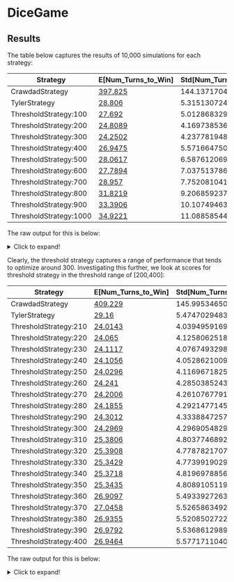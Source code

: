 # DiceGame



## Results

The table below captures the results of 10,000 simulations for each strategy:

| Strategy | E[Num_Turns_to_Win] | Std[Num_Turns_to_Win] | E[Final_Score] | Std[Final_Score] | E[Score_Per_Turn] | Std[Score_Per_Turn] | E[Rolls_Per_Turn] | Std[Rolls_Per_Turn] |
| --- | ----------- | --- | ----------- |  --- | ----------- |  --- | ----------- |  --- |
|CrawdadStrategy|[397.825](readme/images/number_of_turns_to_win_per_game_for_strategy_crawdadstrategy.png)|144.1371704276829|[10715.9](readme/images/final_score_per_game_for_strategy_crawdadstrategy.png)|735.5598128216619|[15.8](readme/images/histogram_of_scores_per_turn_(crawdadstrategy).png)|134.8278107014222|[3.898](readme/images/histogram_of_num_rolls_per_turn_(crawdadstrategy).png)|2.444498224906611|
|TylerStrategy|[28.806](readme/images/number_of_turns_to_win_per_game_for_strategy_tylerstrategy.png)|5.31513072413225|[10355.95](readme/images/final_score_per_game_for_strategy_tylerstrategy.png)|419.7896149511334|[383.05](readme/images/histogram_of_scores_per_turn_(tylerstrategy).png)|377.80011968027543|[1.023](readme/images/histogram_of_num_rolls_per_turn_(tylerstrategy).png)|0.14997831007680243|
|ThresholdStrategy:100|[27.692](readme/images/number_of_turns_to_win_per_game_for_strategy_thresholdstrategy-100.png)|5.012868329099467|[10349.08](readme/images/final_score_per_game_for_strategy_thresholdstrategy-100.png)|411.4293147165146|[372.76](readme/images/histogram_of_scores_per_turn_(thresholdstrategy-100).png)|375.158042371046|[1.0927](readme/images/histogram_of_num_rolls_per_turn_(thresholdstrategy-100).png)|0.2907149145058637|
|ThresholdStrategy:200|[24.8089](readme/images/number_of_turns_to_win_per_game_for_strategy_thresholdstrategy-200.png)|4.169738536400837|[10337.61](readme/images/final_score_per_game_for_strategy_thresholdstrategy-200.png)|392.1815504799451|[420.98](readme/images/histogram_of_scores_per_turn_(thresholdstrategy-200).png)|370.05679807751176|[1.3916](readme/images/histogram_of_num_rolls_per_turn_(thresholdstrategy-200).png)|0.5783449561367583|
|ThresholdStrategy:300|[24.2502](readme/images/number_of_turns_to_win_per_game_for_strategy_thresholdstrategy-300.png)|4.237781948093125|[10359.245](readme/images/final_score_per_game_for_strategy_thresholdstrategy-300.png)|390.174965400604|[424.005](readme/images/histogram_of_scores_per_turn_(thresholdstrategy-300).png)|372.8503878450063|[1.8466](readme/images/histogram_of_num_rolls_per_turn_(thresholdstrategy-300).png)|0.8576374491586872|
|ThresholdStrategy:400|[26.9475](readme/images/number_of_turns_to_win_per_game_for_strategy_thresholdstrategy-400.png)|5.571664750755333|[10400.61](readme/images/final_score_per_game_for_strategy_thresholdstrategy-400.png)|422.14209490979397|[381.875](readme/images/histogram_of_scores_per_turn_(thresholdstrategy-400).png)|416.9461821229194|[2.2375](readme/images/histogram_of_num_rolls_per_turn_(thresholdstrategy-400).png)|1.1218821738316356|
|ThresholdStrategy:500|[28.0617](readme/images/number_of_turns_to_win_per_game_for_strategy_thresholdstrategy-500.png)|6.5876120691246935|[10465.19](readme/images/final_score_per_game_for_strategy_thresholdstrategy-500.png)|454.7317252998733|[375.08](readme/images/histogram_of_scores_per_turn_(thresholdstrategy-500).png)|471.1737408529968|[2.5296](readme/images/histogram_of_num_rolls_per_turn_(thresholdstrategy-500).png)|1.295025694399503|
|ThresholdStrategy:600|[27.7894](readme/images/number_of_turns_to_win_per_game_for_strategy_thresholdstrategy-600.png)|7.037513786844754|[10500.435](readme/images/final_score_per_game_for_strategy_thresholdstrategy-600.png)|439.29074473614975|[382.595](readme/images/histogram_of_scores_per_turn_(thresholdstrategy-600).png)|518.061439156085|[2.7068](readme/images/histogram_of_num_rolls_per_turn_(thresholdstrategy-600).png)|1.3444011683460204|
|ThresholdStrategy:700|[28.957](readme/images/number_of_turns_to_win_per_game_for_strategy_thresholdstrategy-700.png)|7.752081041633118|[10549.78](readme/images/final_score_per_game_for_strategy_thresholdstrategy-700.png)|458.812055694099|[370.885](readme/images/histogram_of_scores_per_turn_(thresholdstrategy-700).png)|540.4773615544275|[2.8591](readme/images/histogram_of_num_rolls_per_turn_(thresholdstrategy-700).png)|1.3966539493465884|
|ThresholdStrategy:800|[31.8219](readme/images/number_of_turns_to_win_per_game_for_strategy_thresholdstrategy-800.png)|9.206859237313317|[10587.98](readme/images/final_score_per_game_for_strategy_thresholdstrategy-800.png)|474.0316341754207|[340.835](readme/images/histogram_of_scores_per_turn_(thresholdstrategy-800).png)|555.3990453583427|[3.015](readme/images/histogram_of_num_rolls_per_turn_(thresholdstrategy-800).png)|1.4927819130013527|
|ThresholdStrategy:900|[33.3906](readme/images/number_of_turns_to_win_per_game_for_strategy_thresholdstrategy-900.png)|10.107494634417497|[10628.815](readme/images/final_score_per_game_for_strategy_thresholdstrategy-900.png)|504.08318337410947|[313.645](readme/images/histogram_of_scores_per_turn_(thresholdstrategy-900).png)|553.7406675039182|[3.1462](readme/images/histogram_of_num_rolls_per_turn_(thresholdstrategy-900).png)|1.579707285388895|
|ThresholdStrategy:1000|[34.9221](readme/images/number_of_turns_to_win_per_game_for_strategy_thresholdstrategy-1000.png)|11.088585449133097|[10665.66](readme/images/final_score_per_game_for_strategy_thresholdstrategy-1000.png)|507.6830099617875|[307.84](readme/images/histogram_of_scores_per_turn_(thresholdstrategy-1000).png)|571.4583894467618|[3.1913](readme/images/histogram_of_num_rolls_per_turn_(thresholdstrategy-1000).png)|1.6615596251831601|

The raw output for this is below:

<details>
  <summary>Click to expand!</summary>
  
  ## Heading
  ```json
  {
    "CrawdadStrategy": {
        "simulateGames": {
            "numTurnsStats": {
                "nobs": 1000,
                "minmax": [
                    85,
                    1009
                ],
                "mean": 397.825,
                "variance": 20775.5238988989,
                "skewness": 0.657738729548816,
                "kurtosis": 0.518693151796203
            },
            "numTurnsStatsHistogram": "readme/images/number_of_turns_to_win_per_game_for_strategy_crawdadstrategy.png",
            "finalScoresStats": {
                "nobs": 1000,
                "minmax": [
                    10000,
                    18100
                ],
                "mean": 10715.9,
                "variance": 541048.2382382383,
                "skewness": 3.1591268525469833,
                "kurtosis": 18.14125337693189
            },
            "finalScoresStatsHistogram": "readme/images/final_score_per_game_for_strategy_crawdadstrategy.png"
        },
        "simulateTurns": {
            "scoresPerTurnStats": {
                "nobs": 1000,
                "minmax": [
                    0,
                    1450
                ],
                "mean": 15.8,
                "variance": 18178.53853853854,
                "skewness": 8.72873647296759,
                "kurtosis": 77.15723969360698
            },
            "scoresPerTurnStatsHistogram": "readme/images/histogram_of_scores_per_turn_(crawdadstrategy).png",
            "rollsPerTurnStats": {
                "nobs": 1000,
                "minmax": [
                    1,
                    23
                ],
                "mean": 3.898,
                "variance": 5.975571571571571,
                "skewness": 2.263315787688025,
                "kurtosis": 7.736022686689456
            },
            "rollsPerTurnStatsHistogram": "readme/images/histogram_of_num_rolls_per_turn_(crawdadstrategy).png"
        }
    },
    "TylerStrategy": {
        "simulateGames": {
            "numTurnsStats": {
                "nobs": 1000,
                "minmax": [
                    11,
                    48
                ],
                "mean": 28.806,
                "variance": 28.250614614614616,
                "skewness": 0.04370390772066177,
                "kurtosis": 0.489058983631828
            },
            "numTurnsStatsHistogram": "readme/images/number_of_turns_to_win_per_game_for_strategy_tylerstrategy.png",
            "finalScoresStats": {
                "nobs": 1000,
                "minmax": [
                    10000,
                    14400
                ],
                "mean": 10355.95,
                "variance": 176223.3208208208,
                "skewness": 2.889036721613113,
                "kurtosis": 15.156815499070259
            },
            "finalScoresStatsHistogram": "readme/images/final_score_per_game_for_strategy_tylerstrategy.png"
        },
        "simulateTurns": {
            "scoresPerTurnStats": {
                "nobs": 1000,
                "minmax": [
                    0,
                    3400
                ],
                "mean": 383.05,
                "variance": 142732.93043043045,
                "skewness": 2.2147626250844477,
                "kurtosis": 7.45196058640191
            },
            "scoresPerTurnStatsHistogram": "readme/images/histogram_of_scores_per_turn_(tylerstrategy).png",
            "rollsPerTurnStats": {
                "nobs": 1000,
                "minmax": [
                    1,
                    2
                ],
                "mean": 1.023,
                "variance": 0.022493493493493496,
                "skewness": 6.373667119984094,
                "kurtosis": 38.7010307688514
            },
            "rollsPerTurnStatsHistogram": "readme/images/histogram_of_num_rolls_per_turn_(tylerstrategy).png"
        }
    },
    "ThresholdStrategy:100": {
        "simulateGames": {
            "numTurnsStats": {
                "nobs": 10000,
                "minmax": [
                    5,
                    48
                ],
                "mean": 27.692,
                "variance": 25.128848884888484,
                "skewness": 0.04010291174384909,
                "kurtosis": 0.0884472962417755
            },
            "numTurnsStatsHistogram": "readme/images/number_of_turns_to_win_per_game_for_strategy_thresholdstrategy-100.png",
            "finalScoresStats": {
                "nobs": 10000,
                "minmax": [
                    10000,
                    15800
                ],
                "mean": 10349.08,
                "variance": 169274.08100810085,
                "skewness": 2.780458506298745,
                "kurtosis": 14.153625810999252
            },
            "finalScoresStatsHistogram": "readme/images/final_score_per_game_for_strategy_thresholdstrategy-100.png"
        },
        "simulateTurns": {
            "scoresPerTurnStats": {
                "nobs": 10000,
                "minmax": [
                    0,
                    8000
                ],
                "mean": 372.76,
                "variance": 140743.55675567556,
                "skewness": 3.3330332050216893,
                "kurtosis": 27.76658878534171
            },
            "scoresPerTurnStatsHistogram": "readme/images/histogram_of_scores_per_turn_(thresholdstrategy-100).png",
            "rollsPerTurnStats": {
                "nobs": 10000,
                "minmax": [
                    1,
                    3
                ],
                "mean": 1.0927,
                "variance": 0.08451516151615161,
                "skewness": 2.8336787677295834,
                "kurtosis": 6.142033283151902
            },
            "rollsPerTurnStatsHistogram": "readme/images/histogram_of_num_rolls_per_turn_(thresholdstrategy-100).png"
        }
    },
    "ThresholdStrategy:200": {
        "simulateGames": {
            "numTurnsStats": {
                "nobs": 10000,
                "minmax": [
                    7,
                    40
                ],
                "mean": 24.8089,
                "variance": 17.386719461946196,
                "skewness": 0.06836837031395547,
                "kurtosis": 0.09107053162961387
            },
            "numTurnsStatsHistogram": "readme/images/number_of_turns_to_win_per_game_for_strategy_thresholdstrategy-200.png",
            "finalScoresStats": {
                "nobs": 10000,
                "minmax": [
                    10000,
                    17550
                ],
                "mean": 10337.61,
                "variance": 153806.3685368537,
                "skewness": 3.218875054350839,
                "kurtosis": 23.615720164318017
            },
            "finalScoresStatsHistogram": "readme/images/final_score_per_game_for_strategy_thresholdstrategy-200.png"
        },
        "simulateTurns": {
            "scoresPerTurnStats": {
                "nobs": 10000,
                "minmax": [
                    0,
                    4050
                ],
                "mean": 420.98,
                "variance": 136942.03380338033,
                "skewness": 2.6323805697255804,
                "kurtosis": 12.876666382058989
            },
            "scoresPerTurnStatsHistogram": "readme/images/histogram_of_scores_per_turn_(thresholdstrategy-200).png",
            "rollsPerTurnStats": {
                "nobs": 10000,
                "minmax": [
                    1,
                    4
                ],
                "mean": 1.3916,
                "variance": 0.33448288828882883,
                "skewness": 1.2432836840616146,
                "kurtosis": 0.9019037737330642
            },
            "rollsPerTurnStatsHistogram": "readme/images/histogram_of_num_rolls_per_turn_(thresholdstrategy-200).png"
        }
    },
    "ThresholdStrategy:300": {
        "simulateGames": {
            "numTurnsStats": {
                "nobs": 10000,
                "minmax": [
                    6,
                    40
                ],
                "mean": 24.2502,
                "variance": 17.95879583958396,
                "skewness": 0.1295671983081483,
                "kurtosis": 0.12533714099177784
            },
            "numTurnsStatsHistogram": "readme/images/number_of_turns_to_win_per_game_for_strategy_thresholdstrategy-300.png",
            "finalScoresStats": {
                "nobs": 10000,
                "minmax": [
                    10000,
                    17300
                ],
                "mean": 10359.245,
                "variance": 152236.50362536253,
                "skewness": 3.0739327217423615,
                "kurtosis": 20.875978969377623
            },
            "finalScoresStatsHistogram": "readme/images/final_score_per_game_for_strategy_thresholdstrategy-300.png"
        },
        "simulateTurns": {
            "scoresPerTurnStats": {
                "nobs": 10000,
                "minmax": [
                    0,
                    4800
                ],
                "mean": 424.005,
                "variance": 139017.41171617163,
                "skewness": 2.035031316501773,
                "kurtosis": 9.490495812241338
            },
            "scoresPerTurnStatsHistogram": "readme/images/histogram_of_scores_per_turn_(thresholdstrategy-300).png",
            "rollsPerTurnStats": {
                "nobs": 10000,
                "minmax": [
                    1,
                    5
                ],
                "mean": 1.8466,
                "variance": 0.7355419941994199,
                "skewness": 0.7786899018599174,
                "kurtosis": 0.04570657498009112
            },
            "rollsPerTurnStatsHistogram": "readme/images/histogram_of_num_rolls_per_turn_(thresholdstrategy-300).png"
        }
    },
    "ThresholdStrategy:400": {
        "simulateGames": {
            "numTurnsStats": {
                "nobs": 10000,
                "minmax": [
                    6,
                    49
                ],
                "mean": 26.9475,
                "variance": 31.04344809480948,
                "skewness": 0.3005584285758549,
                "kurtosis": 0.16849047313840337
            },
            "numTurnsStatsHistogram": "readme/images/number_of_turns_to_win_per_game_for_strategy_thresholdstrategy-400.png",
            "finalScoresStats": {
                "nobs": 10000,
                "minmax": [
                    10000,
                    17750
                ],
                "mean": 10400.61,
                "variance": 178203.9482948295,
                "skewness": 3.9632670996120507,
                "kurtosis": 38.31557044567822
            },
            "finalScoresStatsHistogram": "readme/images/final_score_per_game_for_strategy_thresholdstrategy-400.png"
        },
        "simulateTurns": {
            "scoresPerTurnStats": {
                "nobs": 10000,
                "minmax": [
                    0,
                    4050
                ],
                "mean": 381.875,
                "variance": 173844.11878687868,
                "skewness": 1.6346234896654745,
                "kurtosis": 5.9512965601229215
            },
            "scoresPerTurnStatsHistogram": "readme/images/histogram_of_scores_per_turn_(thresholdstrategy-400).png",
            "rollsPerTurnStats": {
                "nobs": 10000,
                "minmax": [
                    1,
                    7
                ],
                "mean": 2.2375,
                "variance": 1.258619611961196,
                "skewness": 0.5776615947388939,
                "kurtosis": -0.4139746035952441
            },
            "rollsPerTurnStatsHistogram": "readme/images/histogram_of_num_rolls_per_turn_(thresholdstrategy-400).png"
        }
    },
    "ThresholdStrategy:500": {
        "simulateGames": {
            "numTurnsStats": {
                "nobs": 10000,
                "minmax": [
                    9,
                    57
                ],
                "mean": 28.0617,
                "variance": 43.396632773277325,
                "skewness": 0.41274196404541186,
                "kurtosis": 0.29197617316263225
            },
            "numTurnsStatsHistogram": "readme/images/number_of_turns_to_win_per_game_for_strategy_thresholdstrategy-500.png",
            "finalScoresStats": {
                "nobs": 10000,
                "minmax": [
                    10000,
                    17950
                ],
                "mean": 10465.19,
                "variance": 206780.9419941994,
                "skewness": 3.5650976768195717,
                "kurtosis": 29.22946466611863
            },
            "finalScoresStatsHistogram": "readme/images/final_score_per_game_for_strategy_thresholdstrategy-500.png"
        },
        "simulateTurns": {
            "scoresPerTurnStats": {
                "nobs": 10000,
                "minmax": [
                    0,
                    5000
                ],
                "mean": 375.08,
                "variance": 222004.69406940695,
                "skewness": 1.4943962359387255,
                "kurtosis": 4.209047937729513
            },
            "scoresPerTurnStatsHistogram": "readme/images/histogram_of_scores_per_turn_(thresholdstrategy-500).png",
            "rollsPerTurnStats": {
                "nobs": 10000,
                "minmax": [
                    1,
                    8
                ],
                "mean": 2.5296,
                "variance": 1.6770915491549154,
                "skewness": 0.5384808849839509,
                "kurtosis": -0.423023619927243
            },
            "rollsPerTurnStatsHistogram": "readme/images/histogram_of_num_rolls_per_turn_(thresholdstrategy-500).png"
        }
    },
    "ThresholdStrategy:600": {
        "simulateGames": {
            "numTurnsStats": {
                "nobs": 10000,
                "minmax": [
                    5,
                    66
                ],
                "mean": 27.7894,
                "variance": 49.52660030003,
                "skewness": 0.5130396482425491,
                "kurtosis": 0.5098595438739291
            },
            "numTurnsStatsHistogram": "readme/images/number_of_turns_to_win_per_game_for_strategy_thresholdstrategy-600.png",
            "finalScoresStats": {
                "nobs": 10000,
                "minmax": [
                    10000,
                    17450
                ],
                "mean": 10500.435,
                "variance": 192976.35841084106,
                "skewness": 2.705256198700267,
                "kurtosis": 18.482333861519958
            },
            "finalScoresStatsHistogram": "readme/images/final_score_per_game_for_strategy_thresholdstrategy-600.png"
        },
        "simulateTurns": {
            "scoresPerTurnStats": {
                "nobs": 10000,
                "minmax": [
                    0,
                    8000
                ],
                "mean": 382.595,
                "variance": 268387.654740474,
                "skewness": 1.7445531939531111,
                "kurtosis": 7.98249087740005
            },
            "scoresPerTurnStatsHistogram": "readme/images/histogram_of_scores_per_turn_(thresholdstrategy-600).png",
            "rollsPerTurnStats": {
                "nobs": 10000,
                "minmax": [
                    1,
                    9
                ],
                "mean": 2.7068,
                "variance": 1.8074145014501448,
                "skewness": 0.5467928971039943,
                "kurtosis": -0.17782705057127934
            },
            "rollsPerTurnStatsHistogram": "readme/images/histogram_of_num_rolls_per_turn_(thresholdstrategy-600).png"
        }
    },
    "ThresholdStrategy:700": {
        "simulateGames": {
            "numTurnsStats": {
                "nobs": 10000,
                "minmax": [
                    7,
                    70
                ],
                "mean": 28.957,
                "variance": 60.094760476047604,
                "skewness": 0.5508204306239175,
                "kurtosis": 0.5493664073630944
            },
            "numTurnsStatsHistogram": "readme/images/number_of_turns_to_win_per_game_for_strategy_thresholdstrategy-700.png",
            "finalScoresStats": {
                "nobs": 10000,
                "minmax": [
                    10000,
                    15150
                ],
                "mean": 10549.78,
                "variance": 210508.502450245,
                "skewness": 2.1500254864265003,
                "kurtosis": 9.465392785865495
            },
            "finalScoresStatsHistogram": "readme/images/final_score_per_game_for_strategy_thresholdstrategy-700.png"
        },
        "simulateTurns": {
            "scoresPerTurnStats": {
                "nobs": 10000,
                "minmax": [
                    0,
                    8000
                ],
                "mean": 370.885,
                "variance": 292115.77835283533,
                "skewness": 1.8566197593190734,
                "kurtosis": 9.920629008589184
            },
            "scoresPerTurnStatsHistogram": "readme/images/histogram_of_scores_per_turn_(thresholdstrategy-700).png",
            "rollsPerTurnStats": {
                "nobs": 10000,
                "minmax": [
                    1,
                    9
                ],
                "mean": 2.8591,
                "variance": 1.950642254225423,
                "skewness": 0.7441565617885187,
                "kurtosis": 0.49585259597070586
            },
            "rollsPerTurnStatsHistogram": "readme/images/histogram_of_num_rolls_per_turn_(thresholdstrategy-700).png"
        }
    },
    "ThresholdStrategy:800": {
        "simulateGames": {
            "numTurnsStats": {
                "nobs": 10000,
                "minmax": [
                    4,
                    76
                ],
                "mean": 31.8219,
                "variance": 84.76625701570157,
                "skewness": 0.5838060128268817,
                "kurtosis": 0.5094182644203764
            },
            "numTurnsStatsHistogram": "readme/images/number_of_turns_to_win_per_game_for_strategy_thresholdstrategy-800.png",
            "finalScoresStats": {
                "nobs": 10000,
                "minmax": [
                    10000,
                    15700
                ],
                "mean": 10587.98,
                "variance": 224705.9901990199,
                "skewness": 2.076654687205842,
                "kurtosis": 9.51755042170513
            },
            "finalScoresStatsHistogram": "readme/images/final_score_per_game_for_strategy_thresholdstrategy-800.png"
        },
        "simulateTurns": {
            "scoresPerTurnStats": {
                "nobs": 10000,
                "minmax": [
                    0,
                    8000
                ],
                "mean": 340.835,
                "variance": 308468.09958495846,
                "skewness": 1.8388273854207458,
                "kurtosis": 6.879915847292885
            },
            "scoresPerTurnStatsHistogram": "readme/images/histogram_of_scores_per_turn_(thresholdstrategy-800).png",
            "rollsPerTurnStats": {
                "nobs": 10000,
                "minmax": [
                    1,
                    11
                ],
                "mean": 3.015,
                "variance": 2.228397839783978,
                "skewness": 0.9708359820087396,
                "kurtosis": 1.2426475379515134
            },
            "rollsPerTurnStatsHistogram": "readme/images/histogram_of_num_rolls_per_turn_(thresholdstrategy-800).png"
        }
    },
    "ThresholdStrategy:900": {
        "simulateGames": {
            "numTurnsStats": {
                "nobs": 10000,
                "minmax": [
                    7,
                    90
                ],
                "mean": 33.3906,
                "variance": 102.16144778477849,
                "skewness": 0.6763339201252391,
                "kurtosis": 0.8322980130397628
            },
            "numTurnsStatsHistogram": "readme/images/number_of_turns_to_win_per_game_for_strategy_thresholdstrategy-900.png",
            "finalScoresStats": {
                "nobs": 10000,
                "minmax": [
                    10000,
                    18250
                ],
                "mean": 10628.815,
                "variance": 254099.85576057606,
                "skewness": 2.688547453770557,
                "kurtosis": 20.99244916006545
            },
            "finalScoresStatsHistogram": "readme/images/final_score_per_game_for_strategy_thresholdstrategy-900.png"
        },
        "simulateTurns": {
            "scoresPerTurnStats": {
                "nobs": 10000,
                "minmax": [
                    0,
                    4000
                ],
                "mean": 313.645,
                "variance": 306628.7268476848,
                "skewness": 1.5956389776156163,
                "kurtosis": 2.023742085316039
            },
            "scoresPerTurnStatsHistogram": "readme/images/histogram_of_scores_per_turn_(thresholdstrategy-900).png",
            "rollsPerTurnStats": {
                "nobs": 10000,
                "minmax": [
                    1,
                    12
                ],
                "mean": 3.1462,
                "variance": 2.4954751075107513,
                "skewness": 1.0734169127463757,
                "kurtosis": 1.5257437047036158
            },
            "rollsPerTurnStatsHistogram": "readme/images/histogram_of_num_rolls_per_turn_(thresholdstrategy-900).png"
        }
    },
    "ThresholdStrategy:1000": {
        "simulateGames": {
            "numTurnsStats": {
                "nobs": 10000,
                "minmax": [
                    5,
                    106
                ],
                "mean": 34.9221,
                "variance": 122.95672726272625,
                "skewness": 0.6775843153844971,
                "kurtosis": 0.7344002009855748
            },
            "numTurnsStatsHistogram": "readme/images/number_of_turns_to_win_per_game_for_strategy_thresholdstrategy-1000.png",
            "finalScoresStats": {
                "nobs": 10000,
                "minmax": [
                    10000,
                    17500
                ],
                "mean": 10665.66,
                "variance": 257742.0386038604,
                "skewness": 1.9581611180398901,
                "kurtosis": 11.223795922512172
            },
            "finalScoresStatsHistogram": "readme/images/final_score_per_game_for_strategy_thresholdstrategy-1000.png"
        },
        "simulateTurns": {
            "scoresPerTurnStats": {
                "nobs": 10000,
                "minmax": [
                    0,
                    4800
                ],
                "mean": 307.84,
                "variance": 326564.6908690869,
                "skewness": 1.7546872912366085,
                "kurtosis": 3.062024717017576
            },
            "scoresPerTurnStatsHistogram": "readme/images/histogram_of_scores_per_turn_(thresholdstrategy-1000).png",
            "rollsPerTurnStats": {
                "nobs": 10000,
                "minmax": [
                    1,
                    11
                ],
                "mean": 3.1913,
                "variance": 2.7607803880388038,
                "skewness": 1.1499011931659056,
                "kurtosis": 1.536275592635457
            },
            "rollsPerTurnStatsHistogram": "readme/images/histogram_of_num_rolls_per_turn_(thresholdstrategy-1000).png"
        }
    }
}
  ```
</details>


Clearly, the threshold strategy captures a range of performance that tends to optimize around 300. Investigating this further, we look at scores for threshold strategy in the threshold range of [200,400]:

| Strategy | E[Num_Turns_to_Win] | Std[Num_Turns_to_Win] | E[Final_Score] | Std[Final_Score] | E[Score_Per_Turn] | Std[Score_Per_Turn] | E[Rolls_Per_Turn] | Std[Rolls_Per_Turn] |
| --- | ----------- | --- | ----------- |  --- | ----------- |  --- | ----------- |  --- |
|CrawdadStrategy|[409.229](readme/images/number_of_turns_to_win_per_game_for_strategy_crawdadstrategy.png)|145.99534650186698|[10718.75](readme/images/final_score_per_game_for_strategy_crawdadstrategy.png)|676.8338359904457|[22.05](readme/images/histogram_of_scores_per_turn_(crawdadstrategy).png)|177.40566583474802|[3.875](readme/images/histogram_of_num_rolls_per_turn_(crawdadstrategy).png)|2.3881118227750724|
|TylerStrategy|[29.16](readme/images/number_of_turns_to_win_per_game_for_strategy_tylerstrategy.png)|5.474702948322618|[10347.3](readme/images/final_score_per_game_for_strategy_tylerstrategy.png)|416.5407737739683|[348.35](readme/images/histogram_of_scores_per_turn_(tylerstrategy).png)|348.498534758367|[1.01](readme/images/histogram_of_num_rolls_per_turn_(tylerstrategy).png)|0.09954853042566682|
|ThresholdStrategy:210|[24.0143](readme/images/number_of_turns_to_win_per_game_for_strategy_thresholdstrategy-210.png)|4.039495916909222|[10348.295](readme/images/final_score_per_game_for_strategy_thresholdstrategy-210.png)|390.9752282919134|[433.445](readme/images/histogram_of_scores_per_turn_(thresholdstrategy-210).png)|363.4080193306848|[1.6362](readme/images/histogram_of_num_rolls_per_turn_(thresholdstrategy-210).png)|0.7195146490051563|
|ThresholdStrategy:220|[24.065](readme/images/number_of_turns_to_win_per_game_for_strategy_thresholdstrategy-220.png)|4.12580625184009|[10355.615](readme/images/final_score_per_game_for_strategy_thresholdstrategy-220.png)|398.1131386705521|[429.88](readme/images/histogram_of_scores_per_turn_(thresholdstrategy-220).png)|366.470484025066|[1.6343](readme/images/histogram_of_num_rolls_per_turn_(thresholdstrategy-220).png)|0.7213983307127592|
|ThresholdStrategy:230|[24.1117](readme/images/number_of_turns_to_win_per_game_for_strategy_thresholdstrategy-230.png)|4.076749329859496|[10343.24](readme/images/final_score_per_game_for_strategy_thresholdstrategy-230.png)|381.6266058421879|[434.925](readme/images/histogram_of_scores_per_turn_(thresholdstrategy-230).png)|370.64367261320524|[1.6281](readme/images/histogram_of_num_rolls_per_turn_(thresholdstrategy-230).png)|0.7178035345353345|
|ThresholdStrategy:240|[24.1056](readme/images/number_of_turns_to_win_per_game_for_strategy_thresholdstrategy-240.png)|4.052862100925828|[10346.085](readme/images/final_score_per_game_for_strategy_thresholdstrategy-240.png)|387.0812653249916|[426.42](readme/images/histogram_of_scores_per_turn_(thresholdstrategy-240).png)|369.4639819568294|[1.6479](readme/images/histogram_of_num_rolls_per_turn_(thresholdstrategy-240).png)|0.7252435369024546|
|ThresholdStrategy:250|[24.0296](readme/images/number_of_turns_to_win_per_game_for_strategy_thresholdstrategy-250.png)|4.116967182511683|[10348.91](readme/images/final_score_per_game_for_strategy_thresholdstrategy-250.png)|385.0670585287144|[425.46](readme/images/histogram_of_scores_per_turn_(thresholdstrategy-250).png)|357.6312044660544|[1.6231](readme/images/histogram_of_num_rolls_per_turn_(thresholdstrategy-250).png)|0.7175638506697356|
|ThresholdStrategy:260|[24.241](readme/images/number_of_turns_to_win_per_game_for_strategy_thresholdstrategy-260.png)|4.285038524391065|[10350.915](readme/images/final_score_per_game_for_strategy_thresholdstrategy-260.png)|378.92119352457735|[425.285](readme/images/histogram_of_scores_per_turn_(thresholdstrategy-260).png)|380.5067638225784|[1.842](readme/images/histogram_of_num_rolls_per_turn_(thresholdstrategy-260).png)|0.8471763516394196|
|ThresholdStrategy:270|[24.2006](readme/images/number_of_turns_to_win_per_game_for_strategy_thresholdstrategy-270.png)|4.261076779117194|[10368.62](readme/images/final_score_per_game_for_strategy_thresholdstrategy-270.png)|412.94230557642487|[425.9](readme/images/histogram_of_scores_per_turn_(thresholdstrategy-270).png)|373.12680466730893|[1.8395](readme/images/histogram_of_num_rolls_per_turn_(thresholdstrategy-270).png)|0.8491241671187545|
|ThresholdStrategy:280|[24.1855](readme/images/number_of_turns_to_win_per_game_for_strategy_thresholdstrategy-280.png)|4.292147714513134|[10357.105](readme/images/final_score_per_game_for_strategy_thresholdstrategy-280.png)|397.2701238831496|[420.565](readme/images/histogram_of_scores_per_turn_(thresholdstrategy-280).png)|368.89556675150874|[1.8452](readme/images/histogram_of_num_rolls_per_turn_(thresholdstrategy-280).png)|0.8454043002274618|
|ThresholdStrategy:290|[24.3012](readme/images/number_of_turns_to_win_per_game_for_strategy_thresholdstrategy-290.png)|4.333884725702977|[10351.175](readme/images/final_score_per_game_for_strategy_thresholdstrategy-290.png)|385.31898012769193|[428.78](readme/images/histogram_of_scores_per_turn_(thresholdstrategy-290).png)|380.2343611733974|[1.837](readme/images/histogram_of_num_rolls_per_turn_(thresholdstrategy-290).png)|0.8394649904236714|
|ThresholdStrategy:300|[24.2969](readme/images/number_of_turns_to_win_per_game_for_strategy_thresholdstrategy-300.png)|4.296905482981091|[10352.4](readme/images/final_score_per_game_for_strategy_thresholdstrategy-300.png)|376.2830037217852|[427.795](readme/images/histogram_of_scores_per_turn_(thresholdstrategy-300).png)|371.5629070216609|[1.8404](readme/images/histogram_of_num_rolls_per_turn_(thresholdstrategy-300).png)|0.8548689490746574|
|ThresholdStrategy:310|[25.3806](readme/images/number_of_turns_to_win_per_game_for_strategy_thresholdstrategy-310.png)|4.803774689254952|[10372.87](readme/images/final_score_per_game_for_strategy_thresholdstrategy-310.png)|392.8102507436751|[407.985](readme/images/histogram_of_scores_per_turn_(thresholdstrategy-310).png)|400.4273017382777|[2.0567](readme/images/histogram_of_num_rolls_per_turn_(thresholdstrategy-310).png)|0.9895367746086197|
|ThresholdStrategy:320|[25.3908](readme/images/number_of_turns_to_win_per_game_for_strategy_thresholdstrategy-320.png)|4.77878217079452|[10372.595](readme/images/final_score_per_game_for_strategy_thresholdstrategy-320.png)|402.68092972987534|[412.49](readme/images/histogram_of_scores_per_turn_(thresholdstrategy-320).png)|401.02877990018476|[2.0428](readme/images/histogram_of_num_rolls_per_turn_(thresholdstrategy-320).png)|0.9955236143490885|
|ThresholdStrategy:330|[25.3429](readme/images/number_of_turns_to_win_per_game_for_strategy_thresholdstrategy-330.png)|4.773991902995751|[10375.465](readme/images/final_score_per_game_for_strategy_thresholdstrategy-330.png)|388.2375002632552|[405.975](readme/images/histogram_of_scores_per_turn_(thresholdstrategy-330).png)|386.55205551666967|[2.0654](readme/images/histogram_of_num_rolls_per_turn_(thresholdstrategy-330).png)|0.985301944579528|
|ThresholdStrategy:340|[25.3718](readme/images/number_of_turns_to_win_per_game_for_strategy_thresholdstrategy-340.png)|4.819697885632551|[10367.265](readme/images/final_score_per_game_for_strategy_thresholdstrategy-340.png)|380.7245262542054|[406.74](readme/images/histogram_of_scores_per_turn_(thresholdstrategy-340).png)|394.79255124160034|[2.0576](readme/images/histogram_of_num_rolls_per_turn_(thresholdstrategy-340).png)|0.9824351163694158|
|ThresholdStrategy:350|[25.3435](readme/images/number_of_turns_to_win_per_game_for_strategy_thresholdstrategy-350.png)|4.808910511959149|[10373.25](readme/images/final_score_per_game_for_strategy_thresholdstrategy-350.png)|387.3473135238315|[411.525](readme/images/histogram_of_scores_per_turn_(thresholdstrategy-350).png)|405.1812453201109|[2.0519](readme/images/histogram_of_num_rolls_per_turn_(thresholdstrategy-350).png)|0.986257400664774|
|ThresholdStrategy:360|[26.9097](readme/images/number_of_turns_to_win_per_game_for_strategy_thresholdstrategy-360.png)|5.493392726390917|[10396.135](readme/images/final_score_per_game_for_strategy_thresholdstrategy-360.png)|412.93869231565253|[378.43](readme/images/histogram_of_scores_per_turn_(thresholdstrategy-360).png)|406.4151232732888|[2.2345](readme/images/histogram_of_num_rolls_per_turn_(thresholdstrategy-360).png)|1.1181389777113344|
|ThresholdStrategy:370|[27.0458](readme/images/number_of_turns_to_win_per_game_for_strategy_thresholdstrategy-370.png)|5.526586349245577|[10395.37](readme/images/final_score_per_game_for_strategy_thresholdstrategy-370.png)|399.58106762328003|[380.375](readme/images/histogram_of_scores_per_turn_(thresholdstrategy-370).png)|412.5871207250886|[2.2296](readme/images/histogram_of_num_rolls_per_turn_(thresholdstrategy-370).png)|1.1117587151644346|
|ThresholdStrategy:380|[26.9355](readme/images/number_of_turns_to_win_per_game_for_strategy_thresholdstrategy-380.png)|5.5208502722653945|[10401.225](readme/images/final_score_per_game_for_strategy_thresholdstrategy-380.png)|405.8961992276532|[382.265](readme/images/histogram_of_scores_per_turn_(thresholdstrategy-380).png)|413.67660389277614|[2.2351](readme/images/histogram_of_num_rolls_per_turn_(thresholdstrategy-380).png)|1.1246130292000642|
|ThresholdStrategy:390|[26.9792](readme/images/number_of_turns_to_win_per_game_for_strategy_thresholdstrategy-390.png)|5.536861298904311|[10396.23](readme/images/final_score_per_game_for_strategy_thresholdstrategy-390.png)|390.5291774039942|[387.88](readme/images/histogram_of_scores_per_turn_(thresholdstrategy-390).png)|424.33608344232425|[2.2436](readme/images/histogram_of_num_rolls_per_turn_(thresholdstrategy-390).png)|1.1241821109330348|
|ThresholdStrategy:400|[26.9464](readme/images/number_of_turns_to_win_per_game_for_strategy_thresholdstrategy-400.png)|5.577171104041221|[10394.85](readme/images/final_score_per_game_for_strategy_thresholdstrategy-400.png)|407.8248516348178|[388.59](readme/images/histogram_of_scores_per_turn_(thresholdstrategy-400).png)|419.2742431739623|[2.2324](readme/images/histogram_of_num_rolls_per_turn_(thresholdstrategy-400).png)|1.1317766262974258|

The raw output for this is below:

<details>
  <summary>Click to expand!</summary>

  ```json
  {
    "CrawdadStrategy": {
        "simulateGames": {
            "numTurnsStats": {
                "nobs": 1000,
                "minmax": [
                    50,
                    958
                ],
                "mean": 409.229,
                "variance": 21314.6412002002,
                "skewness": 0.5383189587666654,
                "kurtosis": 0.33118091606083766
            },
            "numTurnsStatsHistogram": "readme/images/number_of_turns_to_win_per_game_for_strategy_crawdadstrategy.png",
            "finalScoresStats": {
                "nobs": 1000,
                "minmax": [
                    10000,
                    17700
                ],
                "mean": 10718.75,
                "variance": 458104.0415415415,
                "skewness": 2.727036006207771,
                "kurtosis": 15.663463408546821
            },
            "finalScoresStatsHistogram": "readme/images/final_score_per_game_for_strategy_crawdadstrategy.png"
        },
        "simulateTurns": {
            "scoresPerTurnStats": {
                "nobs": 1000,
                "minmax": [
                    0,
                    2150
                ],
                "mean": 22.05,
                "variance": 31472.770270270277,
                "skewness": 8.888656845175511,
                "kurtosis": 85.12971759320546
            },
            "scoresPerTurnStatsHistogram": "readme/images/histogram_of_scores_per_turn_(crawdadstrategy).png",
            "rollsPerTurnStats": {
                "nobs": 1000,
                "minmax": [
                    1,
                    18
                ],
                "mean": 3.875,
                "variance": 5.703078078078078,
                "skewness": 1.9966090733240813,
                "kurtosis": 5.276383569356758
            },
            "rollsPerTurnStatsHistogram": "readme/images/histogram_of_num_rolls_per_turn_(crawdadstrategy).png"
        }
    },
    "TylerStrategy": {
        "simulateGames": {
            "numTurnsStats": {
                "nobs": 1000,
                "minmax": [
                    13,
                    51
                ],
                "mean": 29.16,
                "variance": 29.972372372372373,
                "skewness": 0.17815358911499513,
                "kurtosis": 0.0270595047111013
            },
            "numTurnsStatsHistogram": "readme/images/number_of_turns_to_win_per_game_for_strategy_tylerstrategy.png",
            "finalScoresStats": {
                "nobs": 1000,
                "minmax": [
                    10000,
                    13400
                ],
                "mean": 10347.3,
                "variance": 173506.2162162162,
                "skewness": 2.72883551377366,
                "kurtosis": 11.558474655120923
            },
            "finalScoresStatsHistogram": "readme/images/final_score_per_game_for_strategy_tylerstrategy.png"
        },
        "simulateTurns": {
            "scoresPerTurnStats": {
                "nobs": 1000,
                "minmax": [
                    0,
                    2400
                ],
                "mean": 348.35,
                "variance": 121451.22872872873,
                "skewness": 2.1161018581014384,
                "kurtosis": 5.832881435009339
            },
            "scoresPerTurnStatsHistogram": "readme/images/histogram_of_scores_per_turn_(tylerstrategy).png",
            "rollsPerTurnStats": {
                "nobs": 1000,
                "minmax": [
                    1,
                    2
                ],
                "mean": 1.01,
                "variance": 0.009909909909909911,
                "skewness": 9.864173018495201,
                "kurtosis": 95.49289150015176
            },
            "rollsPerTurnStatsHistogram": "readme/images/histogram_of_num_rolls_per_turn_(tylerstrategy).png"
        }
    },
    "ThresholdStrategy:210": {
        "simulateGames": {
            "numTurnsStats": {
                "nobs": 10000,
                "minmax": [
                    9,
                    39
                ],
                "mean": 24.0143,
                "variance": 16.317527262726273,
                "skewness": 0.05029144287971943,
                "kurtosis": 0.017174434623926427
            },
            "numTurnsStatsHistogram": "readme/images/number_of_turns_to_win_per_game_for_strategy_thresholdstrategy-210.png",
            "finalScoresStats": {
                "nobs": 10000,
                "minmax": [
                    10000,
                    17700
                ],
                "mean": 10348.295,
                "variance": 152861.6291379138,
                "skewness": 3.0839952663446164,
                "kurtosis": 22.03993759728522
            },
            "finalScoresStatsHistogram": "readme/images/final_score_per_game_for_strategy_thresholdstrategy-210.png"
        },
        "simulateTurns": {
            "scoresPerTurnStats": {
                "nobs": 10000,
                "minmax": [
                    0,
                    4100
                ],
                "mean": 433.445,
                "variance": 132065.3885138514,
                "skewness": 2.165563286738794,
                "kurtosis": 9.407158151760584
            },
            "scoresPerTurnStatsHistogram": "readme/images/histogram_of_scores_per_turn_(thresholdstrategy-210).png",
            "rollsPerTurnStats": {
                "nobs": 10000,
                "minmax": [
                    1,
                    5
                ],
                "mean": 1.6362,
                "variance": 0.5177013301330132,
                "skewness": 0.8789680050156637,
                "kurtosis": 0.22252489609869786
            },
            "rollsPerTurnStatsHistogram": "readme/images/histogram_of_num_rolls_per_turn_(thresholdstrategy-210).png"
        }
    },
    "ThresholdStrategy:220": {
        "simulateGames": {
            "numTurnsStats": {
                "nobs": 10000,
                "minmax": [
                    8,
                    39
                ],
                "mean": 24.065,
                "variance": 17.02227722772277,
                "skewness": 0.08213573862626021,
                "kurtosis": 0.10421312970848673
            },
            "numTurnsStatsHistogram": "readme/images/number_of_turns_to_win_per_game_for_strategy_thresholdstrategy-220.png",
            "finalScoresStats": {
                "nobs": 10000,
                "minmax": [
                    10000,
                    17000
                ],
                "mean": 10355.615,
                "variance": 158494.0711821182,
                "skewness": 3.062096313445673,
                "kurtosis": 19.168381980424158
            },
            "finalScoresStatsHistogram": "readme/images/final_score_per_game_for_strategy_thresholdstrategy-220.png"
        },
        "simulateTurns": {
            "scoresPerTurnStats": {
                "nobs": 10000,
                "minmax": [
                    0,
                    4050
                ],
                "mean": 429.88,
                "variance": 134300.61566156617,
                "skewness": 2.315604716833924,
                "kurtosis": 10.80074387283078
            },
            "scoresPerTurnStatsHistogram": "readme/images/histogram_of_scores_per_turn_(thresholdstrategy-220).png",
            "rollsPerTurnStats": {
                "nobs": 10000,
                "minmax": [
                    1,
                    5
                ],
                "mean": 1.6343,
                "variance": 0.5204155515551555,
                "skewness": 0.9088336113543455,
                "kurtosis": 0.32016895131443857
            },
            "rollsPerTurnStatsHistogram": "readme/images/histogram_of_num_rolls_per_turn_(thresholdstrategy-220).png"
        }
    },
    "ThresholdStrategy:230": {
        "simulateGames": {
            "numTurnsStats": {
                "nobs": 10000,
                "minmax": [
                    8,
                    41
                ],
                "mean": 24.1117,
                "variance": 16.619885098509847,
                "skewness": 0.05509340626540323,
                "kurtosis": 0.09616587740213056
            },
            "numTurnsStatsHistogram": "readme/images/number_of_turns_to_win_per_game_for_strategy_thresholdstrategy-230.png",
            "finalScoresStats": {
                "nobs": 10000,
                "minmax": [
                    10000,
                    17700
                ],
                "mean": 10343.24,
                "variance": 145638.86628662868,
                "skewness": 3.186153387992411,
                "kurtosis": 24.53204055165881
            },
            "finalScoresStatsHistogram": "readme/images/final_score_per_game_for_strategy_thresholdstrategy-230.png"
        },
        "simulateTurns": {
            "scoresPerTurnStats": {
                "nobs": 10000,
                "minmax": [
                    0,
                    5000
                ],
                "mean": 434.925,
                "variance": 137376.73204820487,
                "skewness": 2.355769470127566,
                "kurtosis": 11.312682163041696
            },
            "scoresPerTurnStatsHistogram": "readme/images/histogram_of_scores_per_turn_(thresholdstrategy-230).png",
            "rollsPerTurnStats": {
                "nobs": 10000,
                "minmax": [
                    1,
                    5
                ],
                "mean": 1.6281,
                "variance": 0.5152419141914192,
                "skewness": 0.9394256145303008,
                "kurtosis": 0.5180305481188614
            },
            "rollsPerTurnStatsHistogram": "readme/images/histogram_of_num_rolls_per_turn_(thresholdstrategy-230).png"
        }
    },
    "ThresholdStrategy:240": {
        "simulateGames": {
            "numTurnsStats": {
                "nobs": 10000,
                "minmax": [
                    4,
                    39
                ],
                "mean": 24.1056,
                "variance": 16.425691209120913,
                "skewness": 0.0641294337584813,
                "kurtosis": 0.03594587925392867
            },
            "numTurnsStatsHistogram": "readme/images/number_of_turns_to_win_per_game_for_strategy_thresholdstrategy-240.png",
            "finalScoresStats": {
                "nobs": 10000,
                "minmax": [
                    10000,
                    17400
                ],
                "mean": 10346.085,
                "variance": 149831.90596559655,
                "skewness": 3.4389029029716434,
                "kurtosis": 28.715650652048634
            },
            "finalScoresStatsHistogram": "readme/images/final_score_per_game_for_strategy_thresholdstrategy-240.png"
        },
        "simulateTurns": {
            "scoresPerTurnStats": {
                "nobs": 10000,
                "minmax": [
                    0,
                    8000
                ],
                "mean": 426.42,
                "variance": 136503.63396339637,
                "skewness": 3.2255996870391863,
                "kurtosis": 29.9583467562439
            },
            "scoresPerTurnStatsHistogram": "readme/images/histogram_of_scores_per_turn_(thresholdstrategy-240).png",
            "rollsPerTurnStats": {
                "nobs": 10000,
                "minmax": [
                    1,
                    5
                ],
                "mean": 1.6479,
                "variance": 0.5259781878187819,
                "skewness": 0.8760678480085413,
                "kurtosis": 0.2626887075250295
            },
            "rollsPerTurnStatsHistogram": "readme/images/histogram_of_num_rolls_per_turn_(thresholdstrategy-240).png"
        }
    },
    "ThresholdStrategy:250": {
        "simulateGames": {
            "numTurnsStats": {
                "nobs": 10000,
                "minmax": [
                    7,
                    43
                ],
                "mean": 24.0296,
                "variance": 16.949418781878187,
                "skewness": 0.034903121129216376,
                "kurtosis": 0.12976621220377726
            },
            "numTurnsStatsHistogram": "readme/images/number_of_turns_to_win_per_game_for_strategy_thresholdstrategy-250.png",
            "finalScoresStats": {
                "nobs": 10000,
                "minmax": [
                    10000,
                    14600
                ],
                "mean": 10348.91,
                "variance": 148276.63956395639,
                "skewness": 2.6903060158071828,
                "kurtosis": 12.612532717885165
            },
            "finalScoresStatsHistogram": "readme/images/final_score_per_game_for_strategy_thresholdstrategy-250.png"
        },
        "simulateTurns": {
            "scoresPerTurnStats": {
                "nobs": 10000,
                "minmax": [
                    0,
                    5000
                ],
                "mean": 425.46,
                "variance": 127900.07840784079,
                "skewness": 2.420751918613237,
                "kurtosis": 13.419349583999782
            },
            "scoresPerTurnStatsHistogram": "readme/images/histogram_of_scores_per_turn_(thresholdstrategy-250).png",
            "rollsPerTurnStats": {
                "nobs": 10000,
                "minmax": [
                    1,
                    5
                ],
                "mean": 1.6231,
                "variance": 0.5148978797879786,
                "skewness": 0.9231526028292566,
                "kurtosis": 0.3522432005581755
            },
            "rollsPerTurnStatsHistogram": "readme/images/histogram_of_num_rolls_per_turn_(thresholdstrategy-250).png"
        }
    },
    "ThresholdStrategy:260": {
        "simulateGames": {
            "numTurnsStats": {
                "nobs": 10000,
                "minmax": [
                    7,
                    42
                ],
                "mean": 24.241,
                "variance": 18.361555155515553,
                "skewness": 0.12764033982590647,
                "kurtosis": 0.14228102213135907
            },
            "numTurnsStatsHistogram": "readme/images/number_of_turns_to_win_per_game_for_strategy_thresholdstrategy-260.png",
            "finalScoresStats": {
                "nobs": 10000,
                "minmax": [
                    10000,
                    16300
                ],
                "mean": 10350.915,
                "variance": 143581.2709020902,
                "skewness": 3.0484894148117223,
                "kurtosis": 18.65307894542243
            },
            "finalScoresStatsHistogram": "readme/images/final_score_per_game_for_strategy_thresholdstrategy-260.png"
        },
        "simulateTurns": {
            "scoresPerTurnStats": {
                "nobs": 10000,
                "minmax": [
                    0,
                    4100
                ],
                "mean": 425.285,
                "variance": 144785.39731473147,
                "skewness": 2.1844362451647705,
                "kurtosis": 10.583501524251634
            },
            "scoresPerTurnStatsHistogram": "readme/images/histogram_of_scores_per_turn_(thresholdstrategy-260).png",
            "rollsPerTurnStats": {
                "nobs": 10000,
                "minmax": [
                    1,
                    6
                ],
                "mean": 1.842,
                "variance": 0.7177077707770776,
                "skewness": 0.7562874567772394,
                "kurtosis": 0.05036266727879557
            },
            "rollsPerTurnStatsHistogram": "readme/images/histogram_of_num_rolls_per_turn_(thresholdstrategy-260).png"
        }
    },
    "ThresholdStrategy:270": {
        "simulateGames": {
            "numTurnsStats": {
                "nobs": 10000,
                "minmax": [
                    9,
                    43
                ],
                "mean": 24.2006,
                "variance": 18.156775317531757,
                "skewness": 0.10859343723402062,
                "kurtosis": 0.10403073637748639
            },
            "numTurnsStatsHistogram": "readme/images/number_of_turns_to_win_per_game_for_strategy_thresholdstrategy-270.png",
            "finalScoresStats": {
                "nobs": 10000,
                "minmax": [
                    10000,
                    17150
                ],
                "mean": 10368.62,
                "variance": 170521.34773477347,
                "skewness": 3.603607469900953,
                "kurtosis": 28.567545322840928
            },
            "finalScoresStatsHistogram": "readme/images/final_score_per_game_for_strategy_thresholdstrategy-270.png"
        },
        "simulateTurns": {
            "scoresPerTurnStats": {
                "nobs": 10000,
                "minmax": [
                    0,
                    4050
                ],
                "mean": 425.9,
                "variance": 139223.61236123613,
                "skewness": 2.040553170375145,
                "kurtosis": 9.694605273571936
            },
            "scoresPerTurnStatsHistogram": "readme/images/histogram_of_scores_per_turn_(thresholdstrategy-270).png",
            "rollsPerTurnStats": {
                "nobs": 10000,
                "minmax": [
                    1,
                    5
                ],
                "mean": 1.8395,
                "variance": 0.7210118511851185,
                "skewness": 0.7675368028307199,
                "kurtosis": 0.027809261813774633
            },
            "rollsPerTurnStatsHistogram": "readme/images/histogram_of_num_rolls_per_turn_(thresholdstrategy-270).png"
        }
    },
    "ThresholdStrategy:280": {
        "simulateGames": {
            "numTurnsStats": {
                "nobs": 10000,
                "minmax": [
                    6,
                    43
                ],
                "mean": 24.1855,
                "variance": 18.42253200320032,
                "skewness": 0.11744690979659538,
                "kurtosis": 0.17139728732573012
            },
            "numTurnsStatsHistogram": "readme/images/number_of_turns_to_win_per_game_for_strategy_thresholdstrategy-280.png",
            "finalScoresStats": {
                "nobs": 10000,
                "minmax": [
                    10000,
                    16900
                ],
                "mean": 10357.105,
                "variance": 157823.55133013302,
                "skewness": 3.373164811203993,
                "kurtosis": 24.051396022522244
            },
            "finalScoresStatsHistogram": "readme/images/final_score_per_game_for_strategy_thresholdstrategy-280.png"
        },
        "simulateTurns": {
            "scoresPerTurnStats": {
                "nobs": 10000,
                "minmax": [
                    0,
                    4100
                ],
                "mean": 420.565,
                "variance": 136083.93916891684,
                "skewness": 1.9278101335185545,
                "kurtosis": 8.166328803425113
            },
            "scoresPerTurnStatsHistogram": "readme/images/histogram_of_scores_per_turn_(thresholdstrategy-280).png",
            "rollsPerTurnStats": {
                "nobs": 10000,
                "minmax": [
                    1,
                    6
                ],
                "mean": 1.8452,
                "variance": 0.7147084308430843,
                "skewness": 0.7711239564436734,
                "kurtosis": 0.11339040002318423
            },
            "rollsPerTurnStatsHistogram": "readme/images/histogram_of_num_rolls_per_turn_(thresholdstrategy-280).png"
        }
    },
    "ThresholdStrategy:290": {
        "simulateGames": {
            "numTurnsStats": {
                "nobs": 10000,
                "minmax": [
                    6,
                    44
                ],
                "mean": 24.3012,
                "variance": 18.78255681568157,
                "skewness": 0.12504579172705704,
                "kurtosis": 0.12677567272977797
            },
            "numTurnsStatsHistogram": "readme/images/number_of_turns_to_win_per_game_for_strategy_thresholdstrategy-290.png",
            "finalScoresStats": {
                "nobs": 10000,
                "minmax": [
                    10000,
                    17700
                ],
                "mean": 10351.175,
                "variance": 148470.71644664466,
                "skewness": 3.3138955455090264,
                "kurtosis": 24.978080088998745
            },
            "finalScoresStatsHistogram": "readme/images/final_score_per_game_for_strategy_thresholdstrategy-290.png"
        },
        "simulateTurns": {
            "scoresPerTurnStats": {
                "nobs": 10000,
                "minmax": [
                    0,
                    4050
                ],
                "mean": 428.78,
                "variance": 144578.16941694164,
                "skewness": 2.0406532969158153,
                "kurtosis": 8.92526279410481
            },
            "scoresPerTurnStatsHistogram": "readme/images/histogram_of_scores_per_turn_(thresholdstrategy-290).png",
            "rollsPerTurnStats": {
                "nobs": 10000,
                "minmax": [
                    1,
                    6
                ],
                "mean": 1.837,
                "variance": 0.7047014701470148,
                "skewness": 0.7414595813270815,
                "kurtosis": -0.04504057490091551
            },
            "rollsPerTurnStatsHistogram": "readme/images/histogram_of_num_rolls_per_turn_(thresholdstrategy-290).png"
        }
    },
    "ThresholdStrategy:300": {
        "simulateGames": {
            "numTurnsStats": {
                "nobs": 10000,
                "minmax": [
                    5,
                    42
                ],
                "mean": 24.2969,
                "variance": 18.463396729672965,
                "skewness": 0.0970074806696016,
                "kurtosis": 0.1172835135324779
            },
            "numTurnsStatsHistogram": "readme/images/number_of_turns_to_win_per_game_for_strategy_thresholdstrategy-300.png",
            "finalScoresStats": {
                "nobs": 10000,
                "minmax": [
                    10000,
                    14350
                ],
                "mean": 10352.4,
                "variance": 141588.89888988898,
                "skewness": 2.710317680597878,
                "kurtosis": 12.905009998386832
            },
            "finalScoresStatsHistogram": "readme/images/final_score_per_game_for_strategy_thresholdstrategy-300.png"
        },
        "simulateTurns": {
            "scoresPerTurnStats": {
                "nobs": 10000,
                "minmax": [
                    0,
                    4050
                ],
                "mean": 427.795,
                "variance": 138058.99387438744,
                "skewness": 1.8341850109747058,
                "kurtosis": 7.180642818948819
            },
            "scoresPerTurnStatsHistogram": "readme/images/histogram_of_scores_per_turn_(thresholdstrategy-300).png",
            "rollsPerTurnStats": {
                "nobs": 10000,
                "minmax": [
                    1,
                    5
                ],
                "mean": 1.8404,
                "variance": 0.7308009200920091,
                "skewness": 0.8097615028288072,
                "kurtosis": 0.15283174975502822
            },
            "rollsPerTurnStatsHistogram": "readme/images/histogram_of_num_rolls_per_turn_(thresholdstrategy-300).png"
        }
    },
    "ThresholdStrategy:310": {
        "simulateGames": {
            "numTurnsStats": {
                "nobs": 10000,
                "minmax": [
                    6,
                    46
                ],
                "mean": 25.3806,
                "variance": 23.076251265126512,
                "skewness": 0.21140650454612606,
                "kurtosis": 0.23194487890356497
            },
            "numTurnsStatsHistogram": "readme/images/number_of_turns_to_win_per_game_for_strategy_thresholdstrategy-310.png",
            "finalScoresStats": {
                "nobs": 10000,
                "minmax": [
                    10000,
                    16000
                ],
                "mean": 10372.87,
                "variance": 154299.89308930893,
                "skewness": 3.069375665806407,
                "kurtosis": 19.828929014772655
            },
            "finalScoresStatsHistogram": "readme/images/final_score_per_game_for_strategy_thresholdstrategy-310.png"
        },
        "simulateTurns": {
            "scoresPerTurnStats": {
                "nobs": 10000,
                "minmax": [
                    0,
                    4800
                ],
                "mean": 407.985,
                "variance": 160342.0239773977,
                "skewness": 1.9254544858925242,
                "kurtosis": 8.946756854412406
            },
            "scoresPerTurnStatsHistogram": "readme/images/histogram_of_scores_per_turn_(thresholdstrategy-310).png",
            "rollsPerTurnStats": {
                "nobs": 10000,
                "minmax": [
                    1,
                    6
                ],
                "mean": 2.0567,
                "variance": 0.9791830283028302,
                "skewness": 0.6513986712432507,
                "kurtosis": -0.2297701383334192
            },
            "rollsPerTurnStatsHistogram": "readme/images/histogram_of_num_rolls_per_turn_(thresholdstrategy-310).png"
        }
    },
    "ThresholdStrategy:320": {
        "simulateGames": {
            "numTurnsStats": {
                "nobs": 10000,
                "minmax": [
                    6,
                    49
                ],
                "mean": 25.3908,
                "variance": 22.83675903590359,
                "skewness": 0.21178509896421888,
                "kurtosis": 0.1824485551100321
            },
            "numTurnsStatsHistogram": "readme/images/number_of_turns_to_win_per_game_for_strategy_thresholdstrategy-320.png",
            "finalScoresStats": {
                "nobs": 10000,
                "minmax": [
                    10000,
                    17800
                ],
                "mean": 10372.595,
                "variance": 162151.9311681168,
                "skewness": 3.7751129578916016,
                "kurtosis": 33.61296807140411
            },
            "finalScoresStatsHistogram": "readme/images/final_score_per_game_for_strategy_thresholdstrategy-320.png"
        },
        "simulateTurns": {
            "scoresPerTurnStats": {
                "nobs": 10000,
                "minmax": [
                    0,
                    4050
                ],
                "mean": 412.49,
                "variance": 160824.08230823083,
                "skewness": 1.932369510513325,
                "kurtosis": 9.312761022647726
            },
            "scoresPerTurnStatsHistogram": "readme/images/histogram_of_scores_per_turn_(thresholdstrategy-320).png",
            "rollsPerTurnStats": {
                "nobs": 10000,
                "minmax": [
                    1,
                    7
                ],
                "mean": 2.0428,
                "variance": 0.9910672667266727,
                "skewness": 0.7075500288844719,
                "kurtosis": -0.08785997433563697
            },
            "rollsPerTurnStatsHistogram": "readme/images/histogram_of_num_rolls_per_turn_(thresholdstrategy-320).png"
        }
    },
    "ThresholdStrategy:330": {
        "simulateGames": {
            "numTurnsStats": {
                "nobs": 10000,
                "minmax": [
                    9,
                    47
                ],
                "mean": 25.3429,
                "variance": 22.790998689868985,
                "skewness": 0.24478516240930484,
                "kurtosis": 0.09390415943245012
            },
            "numTurnsStatsHistogram": "readme/images/number_of_turns_to_win_per_game_for_strategy_thresholdstrategy-330.png",
            "finalScoresStats": {
                "nobs": 10000,
                "minmax": [
                    10000,
                    14900
                ],
                "mean": 10375.465,
                "variance": 150728.35661066105,
                "skewness": 2.8250221010790773,
                "kurtosis": 15.280439643578305
            },
            "finalScoresStatsHistogram": "readme/images/final_score_per_game_for_strategy_thresholdstrategy-330.png"
        },
        "simulateTurns": {
            "scoresPerTurnStats": {
                "nobs": 10000,
                "minmax": [
                    0,
                    4000
                ],
                "mean": 405.975,
                "variance": 149422.49162416247,
                "skewness": 1.5669531822541474,
                "kurtosis": 5.731480505252009
            },
            "scoresPerTurnStatsHistogram": "readme/images/histogram_of_scores_per_turn_(thresholdstrategy-330).png",
            "rollsPerTurnStats": {
                "nobs": 10000,
                "minmax": [
                    1,
                    6
                ],
                "mean": 2.0654,
                "variance": 0.9708199219921992,
                "skewness": 0.6055488516244188,
                "kurtosis": -0.3692340470159108
            },
            "rollsPerTurnStatsHistogram": "readme/images/histogram_of_num_rolls_per_turn_(thresholdstrategy-330).png"
        }
    },
    "ThresholdStrategy:340": {
        "simulateGames": {
            "numTurnsStats": {
                "nobs": 10000,
                "minmax": [
                    9,
                    45
                ],
                "mean": 25.3718,
                "variance": 23.22948770877088,
                "skewness": 0.2305302926595931,
                "kurtosis": 0.10424033014612233
            },
            "numTurnsStatsHistogram": "readme/images/number_of_turns_to_win_per_game_for_strategy_thresholdstrategy-340.png",
            "finalScoresStats": {
                "nobs": 10000,
                "minmax": [
                    10000,
                    13950
                ],
                "mean": 10367.265,
                "variance": 144951.16489148914,
                "skewness": 2.6659976366075395,
                "kurtosis": 12.637171696620168
            },
            "finalScoresStatsHistogram": "readme/images/final_score_per_game_for_strategy_thresholdstrategy-340.png"
        },
        "simulateTurns": {
            "scoresPerTurnStats": {
                "nobs": 10000,
                "minmax": [
                    0,
                    4050
                ],
                "mean": 406.74,
                "variance": 155861.15851585162,
                "skewness": 1.80323929075067,
                "kurtosis": 7.621237114435965
            },
            "scoresPerTurnStatsHistogram": "readme/images/histogram_of_scores_per_turn_(thresholdstrategy-340).png",
            "rollsPerTurnStats": {
                "nobs": 10000,
                "minmax": [
                    1,
                    6
                ],
                "mean": 2.0576,
                "variance": 0.9651787578757877,
                "skewness": 0.6334177444433929,
                "kurtosis": -0.25948242339052197
            },
            "rollsPerTurnStatsHistogram": "readme/images/histogram_of_num_rolls_per_turn_(thresholdstrategy-340).png"
        }
    },
    "ThresholdStrategy:350": {
        "simulateGames": {
            "numTurnsStats": {
                "nobs": 10000,
                "minmax": [
                    6,
                    49
                ],
                "mean": 25.3435,
                "variance": 23.125620312031202,
                "skewness": 0.222958847145518,
                "kurtosis": 0.33213290205998725
            },
            "numTurnsStatsHistogram": "readme/images/number_of_turns_to_win_per_game_for_strategy_thresholdstrategy-350.png",
            "finalScoresStats": {
                "nobs": 10000,
                "minmax": [
                    10000,
                    14300
                ],
                "mean": 10373.25,
                "variance": 150037.9412941294,
                "skewness": 2.716714660668586,
                "kurtosis": 12.974192519992851
            },
            "finalScoresStatsHistogram": "readme/images/final_score_per_game_for_strategy_thresholdstrategy-350.png"
        },
        "simulateTurns": {
            "scoresPerTurnStats": {
                "nobs": 10000,
                "minmax": [
                    0,
                    8000
                ],
                "mean": 411.525,
                "variance": 164171.8415591559,
                "skewness": 2.4479659347428626,
                "kurtosis": 20.261297957040252
            },
            "scoresPerTurnStatsHistogram": "readme/images/histogram_of_scores_per_turn_(thresholdstrategy-350).png",
            "rollsPerTurnStats": {
                "nobs": 10000,
                "minmax": [
                    1,
                    6
                ],
                "mean": 2.0519,
                "variance": 0.9727036603660365,
                "skewness": 0.6680845152002525,
                "kurtosis": -0.19753014186486517
            },
            "rollsPerTurnStatsHistogram": "readme/images/histogram_of_num_rolls_per_turn_(thresholdstrategy-350).png"
        }
    },
    "ThresholdStrategy:360": {
        "simulateGames": {
            "numTurnsStats": {
                "nobs": 10000,
                "minmax": [
                    6,
                    50
                ],
                "mean": 26.9097,
                "variance": 30.17736364636464,
                "skewness": 0.2875901017994657,
                "kurtosis": 0.2141851645261399
            },
            "numTurnsStatsHistogram": "readme/images/number_of_turns_to_win_per_game_for_strategy_thresholdstrategy-360.png",
            "finalScoresStats": {
                "nobs": 10000,
                "minmax": [
                    10000,
                    17950
                ],
                "mean": 10396.135,
                "variance": 170518.36361136113,
                "skewness": 3.4681437264710273,
                "kurtosis": 27.783274833647194
            },
            "finalScoresStatsHistogram": "readme/images/final_score_per_game_for_strategy_thresholdstrategy-360.png"
        },
        "simulateTurns": {
            "scoresPerTurnStats": {
                "nobs": 10000,
                "minmax": [
                    0,
                    4000
                ],
                "mean": 378.43,
                "variance": 165173.25242524254,
                "skewness": 1.4196986102034663,
                "kurtosis": 4.11670887086591
            },
            "scoresPerTurnStatsHistogram": "readme/images/histogram_of_scores_per_turn_(thresholdstrategy-360).png",
            "rollsPerTurnStats": {
                "nobs": 10000,
                "minmax": [
                    1,
                    7
                ],
                "mean": 2.2345,
                "variance": 1.2502347734773478,
                "skewness": 0.5575264164452074,
                "kurtosis": -0.5015500495885354
            },
            "rollsPerTurnStatsHistogram": "readme/images/histogram_of_num_rolls_per_turn_(thresholdstrategy-360).png"
        }
    },
    "ThresholdStrategy:370": {
        "simulateGames": {
            "numTurnsStats": {
                "nobs": 10000,
                "minmax": [
                    8,
                    50
                ],
                "mean": 27.0458,
                "variance": 30.54315667566756,
                "skewness": 0.2883949780105509,
                "kurtosis": 0.15673290728797173
            },
            "numTurnsStatsHistogram": "readme/images/number_of_turns_to_win_per_game_for_strategy_thresholdstrategy-370.png",
            "finalScoresStats": {
                "nobs": 10000,
                "minmax": [
                    10000,
                    15750
                ],
                "mean": 10395.37,
                "variance": 159665.02960296028,
                "skewness": 2.8063471018135373,
                "kurtosis": 15.559807789888623
            },
            "finalScoresStatsHistogram": "readme/images/final_score_per_game_for_strategy_thresholdstrategy-370.png"
        },
        "simulateTurns": {
            "scoresPerTurnStats": {
                "nobs": 10000,
                "minmax": [
                    0,
                    4800
                ],
                "mean": 380.375,
                "variance": 170228.13218821882,
                "skewness": 1.8238850935862132,
                "kurtosis": 8.686666274885992
            },
            "scoresPerTurnStatsHistogram": "readme/images/histogram_of_scores_per_turn_(thresholdstrategy-370).png",
            "rollsPerTurnStats": {
                "nobs": 10000,
                "minmax": [
                    1,
                    6
                ],
                "mean": 2.2296,
                "variance": 1.2360074407440744,
                "skewness": 0.574654174303613,
                "kurtosis": -0.4214459609254333
            },
            "rollsPerTurnStatsHistogram": "readme/images/histogram_of_num_rolls_per_turn_(thresholdstrategy-370).png"
        }
    },
    "ThresholdStrategy:380": {
        "simulateGames": {
            "numTurnsStats": {
                "nobs": 10000,
                "minmax": [
                    5,
                    53
                ],
                "mean": 26.9355,
                "variance": 30.47978772877288,
                "skewness": 0.27000697765500553,
                "kurtosis": 0.23278626604467423
            },
            "numTurnsStatsHistogram": "readme/images/number_of_turns_to_win_per_game_for_strategy_thresholdstrategy-380.png",
            "finalScoresStats": {
                "nobs": 10000,
                "minmax": [
                    10000,
                    17600
                ],
                "mean": 10401.225,
                "variance": 164751.72454745474,
                "skewness": 3.0162406127160275,
                "kurtosis": 20.68938386376144
            },
            "finalScoresStatsHistogram": "readme/images/final_score_per_game_for_strategy_thresholdstrategy-380.png"
        },
        "simulateTurns": {
            "scoresPerTurnStats": {
                "nobs": 10000,
                "minmax": [
                    0,
                    4050
                ],
                "mean": 382.265,
                "variance": 171128.33260826083,
                "skewness": 1.6450460104192477,
                "kurtosis": 6.431706597483618
            },
            "scoresPerTurnStatsHistogram": "readme/images/histogram_of_scores_per_turn_(thresholdstrategy-380).png",
            "rollsPerTurnStats": {
                "nobs": 10000,
                "minmax": [
                    1,
                    6
                ],
                "mean": 2.2351,
                "variance": 1.2647544654465444,
                "skewness": 0.5838275228520273,
                "kurtosis": -0.4069631488058114
            },
            "rollsPerTurnStatsHistogram": "readme/images/histogram_of_num_rolls_per_turn_(thresholdstrategy-380).png"
        }
    },
    "ThresholdStrategy:390": {
        "simulateGames": {
            "numTurnsStats": {
                "nobs": 10000,
                "minmax": [
                    5,
                    53
                ],
                "mean": 26.9792,
                "variance": 30.656833043304335,
                "skewness": 0.31957956646195684,
                "kurtosis": 0.37100850697271737
            },
            "numTurnsStatsHistogram": "readme/images/number_of_turns_to_win_per_game_for_strategy_thresholdstrategy-390.png",
            "finalScoresStats": {
                "nobs": 10000,
                "minmax": [
                    10000,
                    14400
                ],
                "mean": 10396.23,
                "variance": 152513.0384038404,
                "skewness": 2.662818549681746,
                "kurtosis": 13.260009081091908
            },
            "finalScoresStatsHistogram": "readme/images/final_score_per_game_for_strategy_thresholdstrategy-390.png"
        },
        "simulateTurns": {
            "scoresPerTurnStats": {
                "nobs": 10000,
                "minmax": [
                    0,
                    4800
                ],
                "mean": 387.88,
                "variance": 180061.11171117116,
                "skewness": 1.7108981195954285,
                "kurtosis": 6.730357137943276
            },
            "scoresPerTurnStatsHistogram": "readme/images/histogram_of_scores_per_turn_(thresholdstrategy-390).png",
            "rollsPerTurnStats": {
                "nobs": 10000,
                "minmax": [
                    1,
                    6
                ],
                "mean": 2.2436,
                "variance": 1.2637854185418542,
                "skewness": 0.5452814096531514,
                "kurtosis": -0.5063937407305485
            },
            "rollsPerTurnStatsHistogram": "readme/images/histogram_of_num_rolls_per_turn_(thresholdstrategy-390).png"
        }
    },
    "ThresholdStrategy:400": {
        "simulateGames": {
            "numTurnsStats": {
                "nobs": 10000,
                "minmax": [
                    9,
                    54
                ],
                "mean": 26.9464,
                "variance": 31.104837523752373,
                "skewness": 0.3131285788360232,
                "kurtosis": 0.18505906972898378
            },
            "numTurnsStatsHistogram": "readme/images/number_of_turns_to_win_per_game_for_strategy_thresholdstrategy-400.png",
            "finalScoresStats": {
                "nobs": 10000,
                "minmax": [
                    10000,
                    16600
                ],
                "mean": 10394.85,
                "variance": 166321.1096109611,
                "skewness": 3.2963637527380594,
                "kurtosis": 22.309069794444472
            },
            "finalScoresStatsHistogram": "readme/images/final_score_per_game_for_strategy_thresholdstrategy-400.png"
        },
        "simulateTurns": {
            "scoresPerTurnStats": {
                "nobs": 10000,
                "minmax": [
                    0,
                    4050
                ],
                "mean": 388.59,
                "variance": 175790.89098909887,
                "skewness": 1.6817179753134253,
                "kurtosis": 6.446243338366882
            },
            "scoresPerTurnStatsHistogram": "readme/images/histogram_of_scores_per_turn_(thresholdstrategy-400).png",
            "rollsPerTurnStats": {
                "nobs": 10000,
                "minmax": [
                    1,
                    7
                ],
                "mean": 2.2324,
                "variance": 1.2809183318331832,
                "skewness": 0.5726167549927422,
                "kurtosis": -0.47140200528047105
            },
            "rollsPerTurnStatsHistogram": "readme/images/histogram_of_num_rolls_per_turn_(thresholdstrategy-400).png"
        }
    }
}
 ```
</details>


